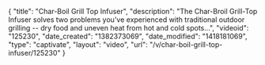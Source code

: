 {
    "title": "Char-Boil Grill Top Infuser",
    "description": "The Char-Broil Grill-Top Infuser solves two problems you've experienced with traditional outdoor grilling -- dry food and uneven heat from hot and cold spots...",
    "videoid": "125230",
    "date_created": "1382373069",
    "date_modified": "1418181069",
    "type": "captivate",
    "layout": "video",
    "url": "\/v\/char-boil-grill-top-infuser\/125230"
}